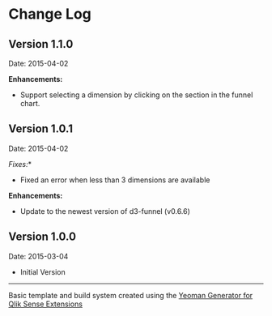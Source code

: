 # Change Log

## Version 1.1.0
Date: 2015-04-02

**Enhancements:**
- Support selecting a dimension by clicking on the section in the funnel chart.

## Version 1.0.1
Date: 2015-04-02

*Fixes:**
- Fixed an error when less than 3 dimensions are available

**Enhancements:**
- Update to the newest version of d3-funnel (v0.6.6)


## Version 1.0.0
Date: 2015-03-04

* Initial Version

---
Basic template and build system created using the [Yeoman Generator for Qlik Sense Extensions](https://github.com/stefanwalther/generator-qsExtension)

